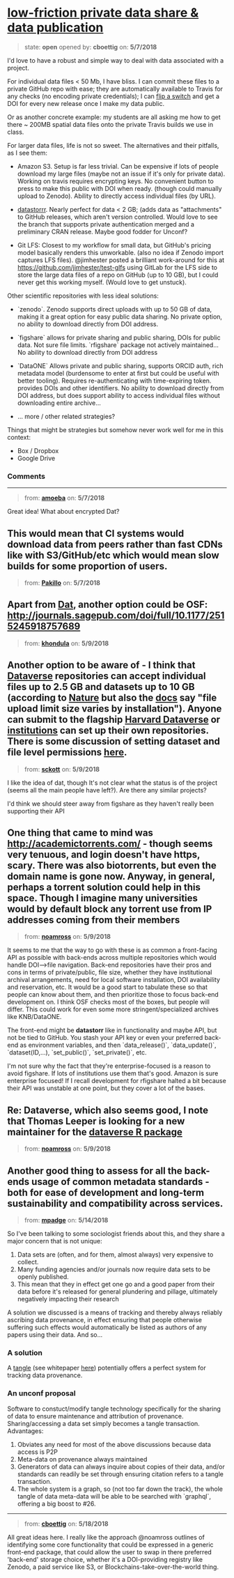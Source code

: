 # [low-friction private data share &amp; data publication](https://github.com/ropensci/unconf18/issues/51)

> state: **open** opened by: **cboettig** on: **5/7/2018**

I&#x27;d love to have a robust and simple way to deal with data associated with a project.  

For individual data files &lt; 50 Mb, I have bliss.  I can commit these files to a private GitHub repo with ease; they are automatically available to Travis for any checks (no encoding private credentials); I can [flip a switch](https://guides.github.com/activities/citable-code/) and get a DOI for every new release once I make my data public.  

Or as another concrete example: my students are all asking me how to get there ~ 200MB spatial data files onto the private Travis builds we use in class.  

For larger data files, life is not so sweet.  The alternatives and their pitfalls, as I see them:

- Amazon S3.  Setup is far less trivial. Can be expensive if lots of people download my large files (maybe not an issue if it&#x27;s only for private data).  Working on travis requires encrypting keys.  No convenient button to press to make this public with DOI when ready. (though could manually upload to Zenodo).  Ability to directly access individual files (by URL).

- [datastorrr](https://github.com/ropenscilabs/datastorr).  Nearly perfect for data &lt; 2 GB; (adds data as &quot;attachments&quot; to GitHub releases, which aren&#x27;t version controlled.  Would love to see the branch that supports private authentication merged and a preliminary CRAN release.  Maybe good fodder for Unconf?

- Git LFS: Closest to my workflow for small data, but GitHub&#x27;s pricing model basically renders this unworkable.  (also no idea if Zenodo import captures LFS files).  @jimhester posted a brilliant work-around for this at https://github.com/jimhester/test-glfs using GitLab for the LFS side to store the large data files of a repo on GitHub (up to 10 GB), but I could never get this working myself. (Would love to get unstuck).

Other scientific repositories with less ideal solutions:

- &#x60;zenodo&#x60;.  Zenodo supports direct uploads with up to 50 GB of data, making it a great option for easy public data sharing.  No private option, no ability to download directly from DOI address.  

- &#x60;figshare&#x60; allows for private sharing and public sharing, DOIs for public data. Not sure file limits.  &#x60;rfigshare&#x60; package not actively maintained... No ability to download directly from DOI address

- &#x60;DataONE&#x60; Allows private and public sharing, supports ORCID auth, rich metadata model (burdensome to enter at first but could be useful with better tooling).  Requires re-authenticating with time-expiring token.  provides DOIs and other identifiers. No ability to download directly from DOI address, but does support ability to access individual files without downloading entire archive...


- ... more / other related strategies? 


Things that might be strategies but somehow never work well for me in this context:

- Box / Dropbox
- Google Drive



### Comments

---
> from: [**amoeba**](https://github.com/ropensci/unconf18/issues/51#issuecomment-387234732) on: **5/7/2018**

Great idea! What about encrypted Dat?

This would mean that CI systems would download data from peers rather than fast CDNs like with S3/GitHub/etc which would mean slow builds for some proportion of users.
---
> from: [**Pakillo**](https://github.com/ropensci/unconf18/issues/51#issuecomment-387235190) on: **5/7/2018**

Apart from [Dat](https://blog.datproject.org/2018/04/24/data-sharing-at-institutions-and-beyond-with-dat/), another option could be OSF: http://journals.sagepub.com/doi/full/10.1177/2515245918757689
---
> from: [**khondula**](https://github.com/ropensci/unconf18/issues/51#issuecomment-387736742) on: **5/9/2018**

Another option to be aware of - I think that [Dataverse](https://dataverse.org/) repositories can accept individual files up to 2.5 GB and datasets up to 10 GB (according to [Nature](https://www.nature.com/sdata/policies/repositories#general) but also the [docs](http://guides.dataverse.org/en/4.6/user/dataset-management.html) say &quot;file upload limit size varies by installation&quot;). Anyone can submit to the flagship [Harvard Dataverse](https://dataverse.harvard.edu/) or [institutions](https://dataverse.org/institutions) can set up their own repositories. There is some discussion of setting dataset and file level permissions [here](http://guides.dataverse.org/en/4.6/user/dataset-management.html).
---
> from: [**sckott**](https://github.com/ropensci/unconf18/issues/51#issuecomment-387882527) on: **5/9/2018**

I like the idea of dat, though It&#x27;s not clear what the status is of the project (seems all the main people have left?). Are there any similar projects?

I&#x27;d think we should steer away from figshare as they haven&#x27;t really been supporting their API

One thing that came to mind was http://academictorrents.com/ - though seems very tenuous, and login doesn&#x27;t have https, scary. There was also biotorrents, but even the domain name is gone now. Anyway, in general, perhaps a torrent solution could help in this space. Though I imagine many universities would by default block any torrent use from IP addresses coming from their members
---
> from: [**noamross**](https://github.com/ropensci/unconf18/issues/51#issuecomment-387889838) on: **5/9/2018**

It seems to me that the way to go with these is as common a front-facing API as possible with back-ends across multiple repositories which would handle DOI--&gt;file navigation.  Back-end repositories have their pros and cons in terms of private/public, file size, whether they have institutional archival arrangements, need for local software installation, DOI availability and reservation, etc.  It would be a good start to tabulate these so that people can know about them, and then prioritize those to focus back-end development on.  I think OSF checks most of the boxes, but people will differ.  This could work for even some more stringent/specialized archives like KNB/DataONE.

The front-end might be **datastorr** like in functionality and maybe API, but not be tied to GitHub.  You stash your API key or even your preferred back-end as environment variables, and then &#x60;data_release()&#x60;, &#x60;data_update()&#x60;, &#x60;dataset(ID,...), &#x60;set_public()&#x60;, &#x60;set_private()&#x60;, etc.

I&#x27;m not sure why the fact that they&#x27;re enterprise-focused is a reason to avoid figshare.  If lots of institutions use them that&#x27;s good.  Amazon is sure enterprise focused! If I recall development for rfigshare halted a bit because their API was unstable at one point, but they cover a lot of the bases.

Re: Dataverse, which also seems good, I note that Thomas Leeper is looking for a new maintainer for the [dataverse R package](https://github.com/IQSS/dataverse-client-r)
---
> from: [**noamross**](https://github.com/ropensci/unconf18/issues/51#issuecomment-387892720) on: **5/9/2018**

Another good thing to assess for all the back-ends usage of common metadata standards - both for ease of development and long-term sustainability and compatibility across services.
---
> from: [**mpadge**](https://github.com/ropensci/unconf18/issues/51#issuecomment-388729608) on: **5/14/2018**

So I&#x27;ve been talking to some sociologist friends about this, and they share a major concern that is not unique:

1. Data sets are (often, and for them, almost always) very expensive to collect.
2. Many funding agencies and/or journals now require data sets to be openly published.
3. This mean that they in effect get one go and a good paper from their data before it&#x27;s released for general plundering and pillage, ultimately negatively impacting their research

A solution we discussed is a means of tracking and thereby always reliably ascribing data provenance, in effect ensuring that people otherwise suffering such effects would automatically be listed as authors of any papers using their data. And so...

### A solution

A [tangle](https://iota.org) (see whitepaper [here](https://www.iota.org/research/academic-papers)) potentially offers a perfect system for tracking data provenance.

### An unconf proposal

Software to constuct/modify tangle technology specifically for the sharing of data to ensure maintenance and attribution of provenance. Sharing/accessing a data set simply becomes a tangle transaction. Advantages:

1. Obviates any need for most of the above discussions because data access is P2P
2. Meta-data on provenance always maintained
3. Generators of data can always inquire about copies of their data, and/or standards can readily be set through ensuring citation refers to a tangle transaction.
4. The whole system is a graph, so (not too far down the track), the whole tangle of data meta-data will be able to be searched with &#x60;graphql&#x60;, offering a big boost to #26.
---
> from: [**cboettig**](https://github.com/ropensci/unconf18/issues/51#issuecomment-390275329) on: **5/18/2018**

All great ideas here.  I really like the approach @noamross outlines of identifying some core functionality that could be expressed in a generic front-end package, that could allow the user to swap in there preferred &#x27;back-end&#x27; storage choice, whether it&#x27;s a DOI-providing registry like Zenodo, a paid service like S3, or Blockchains-take-over-the-world thing.  





